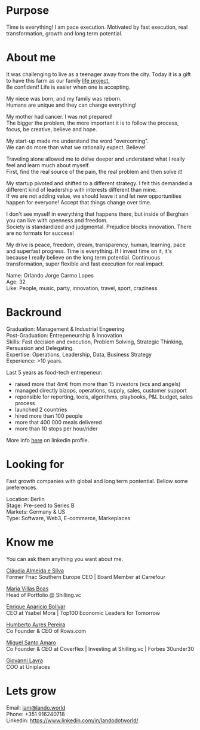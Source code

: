# Purpose
Time is everything! I am pace execution. Motivated by fast execution, real transformation, growth and long term potential.

# About me
It was challenging to live as a teenager away from the city. Today it is a gift to have this farm as our family <a href="https://www.instagram.com/epicoshouse/">life project.</a> <br>
Be confident! Life is easier when one is accepting.

My niece was born, and my family was reborn.<br>
Humans are unique and they can change everything!

My mother had cancer. I was not prepared!<br>
The bigger the problem, the more important it is to follow the process, focus, be creative, believe and hope.

My start-up made me understand the word "overcoming".<br>
We can do more than what we rationally expect. Believe!

Traveling alone allowed me to delve deeper and understand what I really feel and learn much about myself.<br>
First, find the real source of the pain, the real problem and then solve it!

My startup pivoted and shifted to a different strategy. I felt this demanded a different kind of leadership with interests different than mine. <br>
If we are not adding value, we should leave it and let new opportunities happen for everyone! Accept that things change over time.

I don't see myself in everything that happens there, but inside of Berghain you can live with openness and freedom.<br>
Society is standardized and judgmental. Prejudice blocks innovation. There are no formats for success! 

My drive is peace, freedom, dream, transparency, human, learning, pace and superfast progress. Time is everything. If I invest time on it, it's because I really believe on the long term potential. Continuous transformation, super flexible and fast execution for real impact.

Name: Orlando Jorge Carmo Lopes <br> 
Age: 32 <br>
Like: People, music, party, innovation, travel, sport, craziness <br>


# Backround
Graduation: Management & Industrial Engeering <br>
Post-Graduation: Entrepeneurship & Innovation <br>
Skills: Fast decision and execution, Problem Solving, Strategic Thinking, Persuasion and Delegating. <br>
Expertise: Operations, Leadership, Data, Business Strategy <br>
Experience: >10 years. 

Last 5 years as food-tech entrepeneur:
- raised more that 4m€ from more than 15 investors (vcs and angels) 
- managed directly bizops, operations, supply, sales, customer support
- reponsible for reporting, tools, algorithms, playbooks, P&L budget, sales process
- launched 2 countries
- hired more than 100 people
- more that 400 000 meals delivered
- more than 10 stops per hour/rider

More info <a href="https://www.linkedin.com/in/landodotworld/">here</a> on linkedin profile.

# Looking for
Fast growth companies with global and long term pontential. Bellow some preferences.

Location: Berlin <br>
Stage: Pre-seed to Series B <br>
Markets: Germany & US <br>
Type: Software, Web3, E-commerce, Markeplaces <br>

# Know me
You can ask them anything you want about me.

<a href="https://www.linkedin.com/in/claudia-almeidasilva/">Cláudia Almeida e Silva</a> <br>
Former Fnac Southern Europe CEO | Board Member at Carrefour <br>

<a href="https://www.linkedin.com/in/mariapvillasboas//">Maria Villas Boas</a> <br>
Head of Portfolio @ Shilling.vc


<a href="https://www.linkedin.com/in/enriqueapariciobolivar/">Enrique Aparicio Bolívar</a> <br>
CEO at Ysabel Mora | Top100 Economic Leaders for Tomorrow

<a href="https://www.linkedin.com/in/humbertoayrespereira/">Humberto Ayres Pereira</a> <br>
Co Founder & CEO of Rows.com

<a href="https://www.linkedin.com/in/miguelsantoamaro/">Miguel Santo Amaro</a> <br>
Co Founder & CEO at Coverflex | Investing at Shilling.vc | Forbes 30under30

<a href="https://www.linkedin.com/in/giovanni-lavra-12b40457/">Giovanni Lavra</a> <br>
COO at Uniplaces



# Lets grow
Email: iam@lando.world <br>
Phone: +351 916240718 <br>
Linkedin: https://www.linkedin.com/in/landodotworld/










